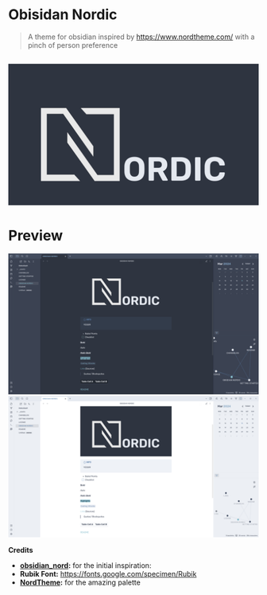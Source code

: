 # Obisidan Nordic
> A theme for obsidian inspired by https://www.nordtheme.com/ with a pinch of person preference




![](assets/obsidian-nordic.png)
---

# Preview
![](assets/dark-theme.png)
![](assets/light-theme.png)



**Credits**
- **[obsidian_nord]("https://github.com/insanum/obsidian_nord.git"):** for the initial inspiration: 
- **Rubik Font:** https://fonts.google.com/specimen/Rubik
- **[NordTheme]("https://www.nordtheme.com/"):** for the amazing palette 
